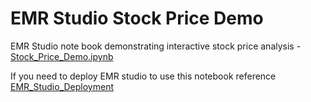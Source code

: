 # EMR Studio Stock Price Demo

EMR Studio note book demonstrating interactive stock price analysis - [Stock_Price_Demo.ipynb](https://github.com/ev2900/EMR_Studio_Stock_Price_Demo/blob/main/Stock_Price_Demo.ipynb)

If you need to deploy EMR studio to use this notebook reference [EMR_Studio_Deployment](https://github.com/ev2900/EMR_Studio_Deployment)
